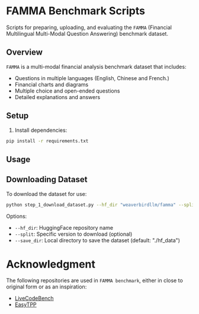 # FAMMA Benchmark Scripts
Scripts for preparing, uploading, and evaluating the `FAMMA` (Financial Multilingual Multi-Modal Question Answering) benchmark dataset.


## Overview

`FAMMA` is a multi-modal financial analysis benchmark dataset that includes:
- Questions in multiple languages (English, Chinese and French.)
- Financial charts and diagrams
- Multiple choice and open-ended questions
- Detailed explanations and answers

## Setup

1. Install dependencies:

```bash
pip install -r requirements.txt
```

## Usage

## Downloading Dataset

To download the dataset for use:

```bash
python step_1_download_dataset.py --hf_dir "weaverbirdllm/famma" --split "release_v2406"
```

Options:
- `--hf_dir`: HuggingFace repository name
- `--split`: Specific version to download (optional)
- `--save_dir`: Local directory to save the dataset (default: "./hf_data")


# Acknowledgment

The following repositories are used in `FAMMA benchmark`, either in close to original form or as an inspiration:


- [LiveCodeBench](https://github.com/LiveCodeBench/LiveCodeBench)
- [EasyTPP](https://github.com/ant-research/EasyTemporalPointProcess)